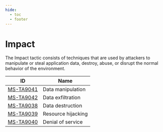 ```yaml
---
hide:
  - toc
  - footer
---
```


# Impact

The Impact tactic consists of techniques that are used by attackers to manipulate or steal application data, destroy, abuse, or disrupt the normal behavior of the environment.

|ID|Name|
|--|----|
|[MS-TA9041](../../techniques/Data%20manipulation.md)|Data manipulation|
|[MS-TA9042](../../techniques/Data%20exfiltration.md)|Data exfiltration|
|[MS-TA9038](../../techniques/Data%20destruction.md)|Data destruction|
|[MS-TA9039](../../techniques/Resource%20hijacking.md)|Resource hijacking|
|[MS-TA9040](../../techniques/Denial%20of%20service.md)|Denial of service|
